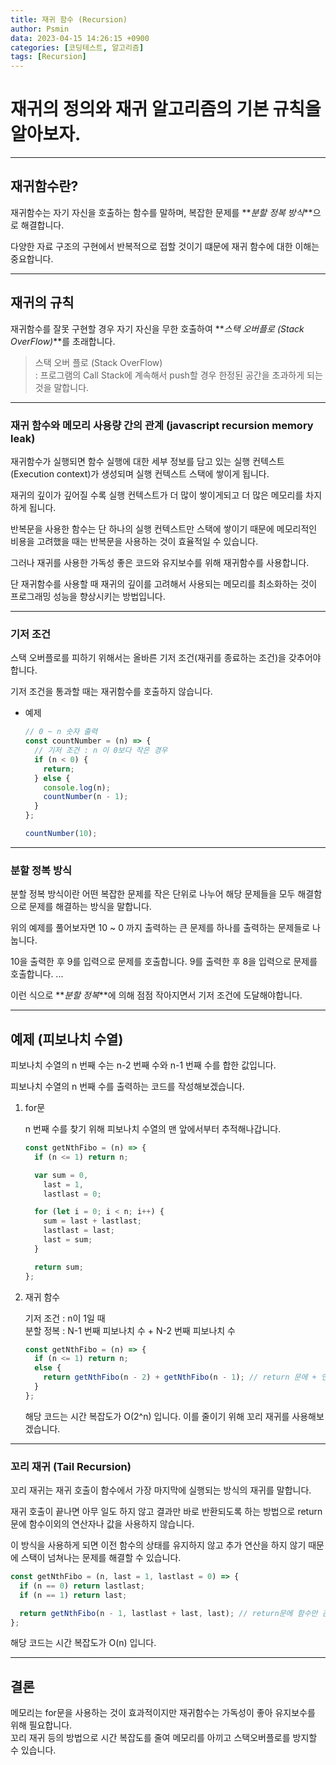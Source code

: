 ```yaml
---
title: 재귀 함수 (Recursion)
author: Psmin
data: 2023-04-15 14:26:15 +0900
categories: [코딩테스트, 알고리즘]
tags: [Recursion]
---
```


# 재귀의 정의와 재귀 알고리즘의 기본 규칙을 알아보자.

---

## 재귀함수란?

재귀함수는 자기 자신을 호출하는 함수를 말하며, 복잡한 문제를 **_분할 정복 방식_**으로 해결합니다.

다양한 자료 구조의 구현에서 반복적으로 접할 것이기 떄문에 재귀 함수에 대한 이해는 중요합니다.

---

## 재귀의 규칙

재귀함수를 잘못 구현할 경우 자기 자신을 무한 호출하여 **_스택 오버플로 (Stack OverFlow)_**를 초래합니다.

> 스택 오버 플로 (Stack OverFlow)  
> : 프로그램의 Call Stack에 계속해서 push할 경우 한정된 공간을 초과하게 되는 것을 말합니다.

---

### 재귀 함수와 메모리 사용량 간의 관계 (javascript recursion memory leak)

재귀함수가 실행되면 함수 실행에 대한 세부 정보를 담고 있는 실행 컨텍스트 (Execution context)가 생성되며 실행 컨텍스트 스택에 쌓이게 됩니다.

재귀의 깊이가 깊어질 수록 실행 컨텍스트가 더 많이 쌓이게되고 더 많은 메모리를 차지하게 됩니다.

반복문을 사용한 함수는 단 하나의 실행 컨텍스트만 스택에 쌓이기 때문에 메모리적인 비용을 고려했을 때는 반복문을 사용하는 것이 효율적일 수 있습니다.

그러나 재귀를 사용한 가독성 좋은 코드와 유지보수를 위해 재귀함수를 사용합니다.

단 재귀함수를 사용할 때 재귀의 깊이를 고려해서 사용되는 메모리를 최소화하는 것이 프로그래밍 성능을 향상시키는 방법입니다.

---

### 기저 조건

스택 오버플로를 피하기 위해서는 올바른 기저 조건(재귀를 종료하는 조건)을 갖추어야 합니다.

기저 조건을 통과할 때는 재귀함수를 호출하지 않습니다.

- 예제

  ```js
  // 0 ~ n 숫자 출력
  const countNumber = (n) => {
    // 기저 조건 : n 이 0보다 작은 경우
    if (n < 0) {
      return;
    } else {
      console.log(n);
      countNumber(n - 1);
    }
  };

  countNumber(10);
  ```

---

### 분할 정복 방식

분할 정복 방식이란 어떤 복잡한 문제를 작은 단위로 나누어 해당 문제들을 모두 해결함으로 문제를 해결하는 방식을 말합니다.

위의 예제를 풀어보자면 10 ~ 0 까지 출력하는 큰 문제를 하나를 출력하는 문제들로 나눕니다.

10을 출력한 후 9를 입력으로 문제를 호출합니다.
9를 출력한 후 8을 입력으로 문제를 호출합니다.
...

이런 식으로 **_분할 정복_**에 의해 점점 작아지면서 기저 조건에 도달해야합니다.

---

## 예제 (피보나치 수열)

피보나치 수열의 n 번째 수는 n-2 번째 수와 n-1 번째 수를 합한 값입니다.

피보나치 수열의 n 번째 수를 출력하는 코드를 작성해보겠습니다.

1. for문

   n 번째 수를 찾기 위해 피보나치 수열의 맨 앞에서부터 추적해나갑니다.

   ```js
   const getNthFibo = (n) => {
     if (n <= 1) return n;

     var sum = 0,
       last = 1,
       lastlast = 0;

     for (let i = 0; i < n; i++) {
       sum = last + lastlast;
       lastlast = last;
       last = sum;
     }

     return sum;
   };
   ```

2. 재귀 함수

   기저 조건 : n이 1일 때  
   분할 정복 : N-1 번째 피보나치 수 + N-2 번째 피보나치 수

   ```js
   const getNthFibo = (n) => {
     if (n <= 1) return n;
     else {
       return getNthFibo(n - 2) + getNthFibo(n - 1); // return 문에 + 연산자 존재 일반 재귀
     }
   };
   ```

   해당 코드는 시간 복잡도가 O(2^n) 입니다. 이를 줄이기 위해 꼬리 재귀를 사용해보겠습니다.

---

### 꼬리 재귀 (Tail Recursion)

꼬리 재귀는 재귀 호출이 함수에서 가장 마지막에 실행되는 방식의 재귀를 말합니다.

재귀 호출이 끝나면 아무 일도 하지 않고 결과만 바로 반환되도록 하는 방법으로 return문에 함수이외의 연산자나 값을 사용하지 않습니다.

이 방식을 사용하게 되면 이전 함수의 상태를 유지하지 않고 추가 연산을 하지 않기 때문에 스택이 넘쳐나는 문제를 해결할 수 있습니다.

```js
const getNthFibo = (n, last = 1, lastlast = 0) => {
  if (n == 0) return lastlast;
  if (n == 1) return last;

  return getNthFibo(n - 1, lastlast + last, last); // return문에 함수만 존재 꼬리 재귀
};
```

해당 코드는 시간 복잡도가 O(n) 입니다.

---

## 결론

메모리는 for문을 사용하는 것이 효과적이지만 재귀함수는 가독성이 좋아 유지보수를 위해 필요합니다.  
꼬리 재귀 등의 방법으로 시간 복잡도를 줄여 메모리를 아끼고 스택오버플로를 방지할 수 있습니다.
